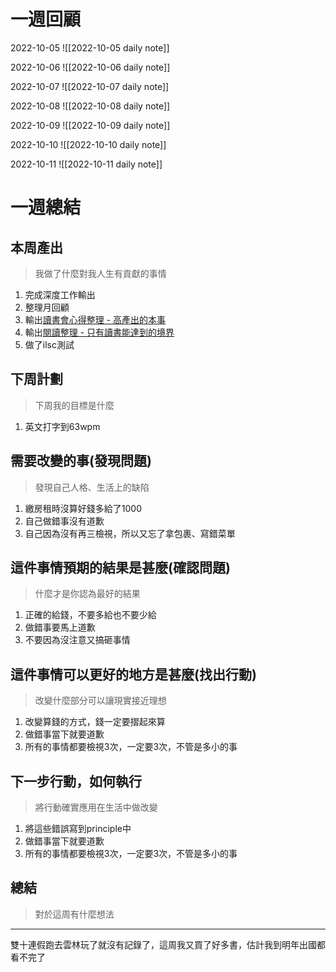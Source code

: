 # 一週回顧
2022-10-05
![[2022-10-05 daily note]]

2022-10-06
![[2022-10-06 daily note]]

2022-10-07
![[2022-10-07 daily note]]

2022-10-08
![[2022-10-08 daily note]]

2022-10-09
![[2022-10-09 daily note]]

2022-10-10
![[2022-10-10 daily note]]

2022-10-11
![[2022-10-11 daily note]]

# 一週總結
## 本周產出
>我做了什麼對我人生有貢獻的事情
1. 完成深度工作輸出
2. 整理月回顧
3. 輸出[讀書會心得整理 - 高產出的本事](app://obsidian.md/Sources/Courses/%E8%AE%80%E6%9B%B8%E6%9C%83%E5%BF%83%E5%BE%97%E6%95%B4%E7%90%86%20-%20%E9%AB%98%E7%94%A2%E5%87%BA%E7%9A%84%E6%9C%AC%E4%BA%8B.md)
4. 輸出[閱讀整理 - 只有讀書能達到的境界](app://obsidian.md/Sources/Books/%E9%96%B1%E8%AE%80%E6%95%B4%E7%90%86%20-%20%E5%8F%AA%E6%9C%89%E8%AE%80%E6%9B%B8%E8%83%BD%E9%81%94%E5%88%B0%E7%9A%84%E5%A2%83%E7%95%8C.md)
5. 做了ilsc測試

## 下周計劃
>下周我的目標是什麼
1. 英文打字到63wpm

## 需要改變的事(發現問題)
>發現自己人格、生活上的缺陷
1. 繳房租時沒算好錢多給了1000
2. 自己做錯事沒有道歉
3. 自己因為沒有再三檢視，所以又忘了拿包裹、寫錯菜單

## 這件事情預期的結果是甚麼(確認問題)
>什麼才是你認為最好的結果
1. 正確的給錢，不要多給也不要少給
2. 做錯事要馬上道歉
3. 不要因為沒注意又搞砸事情

## 這件事情可以更好的地方是甚麼(找出行動)
>改變什麼部分可以讓現實接近理想
1. 改變算錢的方式，錢一定要摺起來算
2. 做錯事當下就要道歉
3. 所有的事情都要檢視3次，一定要3次，不管是多小的事

 ## 下一步行動，如何執行
>將行動確實應用在生活中做改變
1. 將這些錯誤寫到principle中
2. 做錯事當下就要道歉
3. 所有的事情都要檢視3次，一定要3次，不管是多小的事

## 總結
>對於這周有什麼想法
---
雙十連假跑去雲林玩了就沒有記錄了，這周我又買了好多書，估計我到明年出國都看不完了